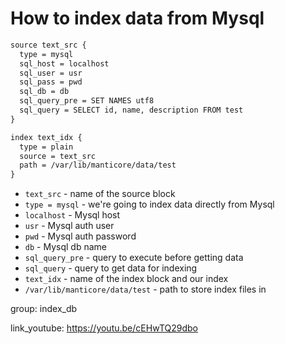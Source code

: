 # How to index data from Mysql

```txt
source text_src {
  type = mysql
  sql_host = localhost
  sql_user = usr
  sql_pass = pwd
  sql_db = db
  sql_query_pre = SET NAMES utf8
  sql_query = SELECT id, name, description FROM test
}

index text_idx {
  type = plain
  source = text_src
  path = /var/lib/manticore/data/test
}
```

- `text_src` - name of the source block
- `type = mysql` - we're going to index data directly from Mysql
- `localhost` - Mysql host
- `usr` - Mysql auth user
- `pwd` - Mysql auth password
- `db` - Mysql db name
- `sql_query_pre` - query to execute before getting data
- `sql_query` - query to get data for indexing
- `text_idx` - name of the index block and our index
- `/var/lib/manticore/data/test` - path to store index files in

group: index_db


link_youtube: https://youtu.be/cEHwTQ29dbo
